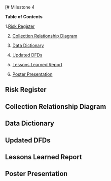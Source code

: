 
[# Milestone 4

**Table of Contents**

1.[Risk Register](risk-registers)

2. [Collection Relationship Diagram](#collection-relationship-diagram)
   
3. [Data Dictionary](#data-dictionary)
  
4. [Updated DFDs](#updated-dfds)

5. [Lessons Learned Report](#lessons-learned-report)

6. [Poster Presentation](#poster_presentation)


## Risk Register


## Collection Relationship Diagram



## Data Dictionary

 


## Updated DFDs


## Lessons Learned Report


## Poster Presentation



